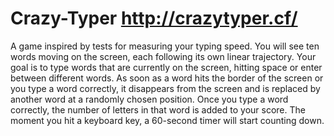 # Crazy-Typer http://crazytyper.cf/
A game inspired by tests for measuring your typing speed. You will see ten words moving on the screen, each following its own linear trajectory. Your goal is to type words that are currently on the screen, hitting space or enter between different words. As soon as a word hits the border of the screen or you type a word correctly, it disappears from the screen and is replaced by another word at a randomly chosen position. Once you type a word correctly, the number of letters in that word is added to your score. The moment you hit a keyboard key, a 60-second timer will start counting down.
